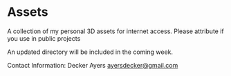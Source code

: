 # Assets

A collection of my personal 3D assets for internet access. Please attribute if you use in public projects

An updated directory will be included in the coming week.

Contact Information: Decker Ayers ayersdecker@gmail.com
